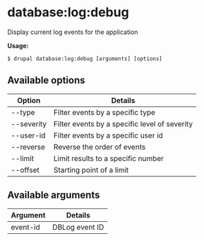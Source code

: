 # database:log:debug
Display current log events for the application

**Usage:**
```
$ drupal database:log:debug [arguments] [options] 
```

## Available options
Option | Details
-------|-------------
--type | Filter events by a specific type
--severity | Filter events by a specific level of severity
--user-id | Filter events by a specific user id
--reverse | Reverse the order of events
--limit | Limit results to a specific number
--offset | Starting point of a limit

## Available arguments
Argument | Details
---------|-------------
event-id | DBLog event ID
